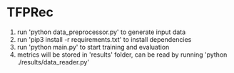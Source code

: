 # TFPRec
1. run 'python data_preprocessor.py' to generate input data
2. run 'pip3 install -r requirements.txt' to install dependencies
3. run 'python main.py' to start training and evaluation
4. metrics will be stored in 'results' folder, can be read by running 'python ./results/data_reader.py'